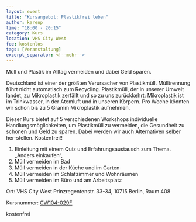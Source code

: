 ```yaml
---
layout: event
title: "Kursangebot: Plastikfrei leben"
author: karenp
time: "18:00 - 20:15"
category: Kurs
location: VHS City West
fee: kostenlos
tags: [Veranstaltung]
excerpt_separator: <!--mehr-->
---
```


Müll und Plastik im Alltag vermeiden und dabei Geld sparen.<!--mehr-->

Deutschland ist einer der größten Verursacher von Plastikmüll. Mülltrennung
führt nicht automatisch zum Recycling. Plastikmüll, der in unserer Umwelt
landet, zu Mikroplastik zerfällt und so zu uns zurückkehrt: Mikroplastik ist im
Trinkwasser, in der Atemluft und in unseren Körpern. Pro Woche könnten wir
schon bis zu 5 Gramm Mikroplastik aufnehmen.

Dieser Kurs bietet auf 5 verschiedenen Workshops individuelle
Handlungsmöglichkeiten, um Plastikmüll zu vermeiden, die Gesundheit zu schonen
und Geld zu sparen. Dabei werden wir auch Alternativen selber her-stellen.
Kostenfrei!!

1. Einleitung mit einem Quiz und Erfahrungsaustausch zum Thema. „Anders einkaufen“,
1. Müll vermeiden im Bad
1. Müll vermeiden in der Küche und im Garten
1. Müll vermeiden im Schlafzimmer und Wohnräumen
1. Müll vermeiden im Büro und am Arbeitsplatz

Ort: VHS City West
Prinzregentenstr. 33-34, 10715 Berlin, Raum 408

Kursnummer: [CW104-029F](https://www.vhsit.berlin.de/VHSKURSE/BusinessPages/CourseDetail.aspx?id=734121)

kostenfrei
